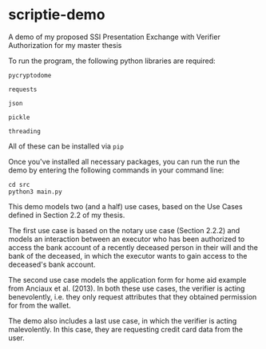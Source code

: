 # scriptie-demo
A demo of my proposed SSI Presentation Exchange with Verifier Authorization for my master thesis

To run the program, the following python libraries are required:

<code>pycryptodome</code>

<code>requests</code>

<code>json</code>

<code>pickle</code>

<code>threading</code>

All of these can be installed via <code>pip</code>

Once you've installed all necessary packages, you can run the run the demo by entering the following commands in your command line:

```
cd src
python3 main.py
```

This demo models two (and a half) use cases, based on the Use Cases defined in Section 2.2 of my thesis.

The first use case is based on the notary use case (Section 2.2.2) and models an interaction between an executor who has been authorized to access the bank account of a recently deceased person in their will and the bank of the deceased, in which the executor wants to gain access to the deceased's bank account.

The second use case models the application form for home aid example from Anciaux et al. (2013). In both these use cases, the verifier is acting benevolently, i.e. they only request attributes that they obtained permission for from the wallet.

The demo also includes a last use case, in which the verifier is acting malevolently. In this case, they are requesting credit card data from the user.
